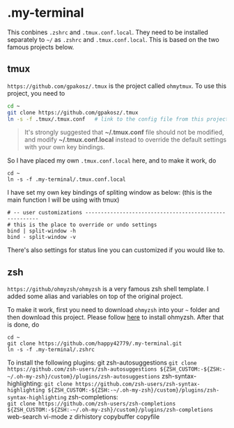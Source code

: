 # .my-terminal
This conbines `.zshrc` and `.tmux.conf.local`. They need to be installed separately to `~/` as `.zshrc` and `.tmux.conf.local`. This is based on the two famous projects below.

## tmux 
`https://github.com/gpakosz/.tmux` is the project called `ohmytmux`. To use this project, you need to
```bash
cd ~
git clone https://github.com/gpakosz/.tmux
ln -s -f .tmux/.tmux.conf	# link to the config file from this project
```

>	It's strongly suggested that **~/.tmux.conf** file should not be modified, and modify **~/.tmux.conf.local** instead to override the default settings with your own key bindings.

So I have placed my own `.tmux.conf.local` here, and to make it work, do

```
cd ~
ln -s -f .my-terminal/.tmux.conf.local
```

I have set my own key bindings of spliting window as below: (this is the main function I will be using with tmux)
```
# -- user customizations -------------------------------------------------------
# this is the place to override or undo settings
bind | split-window -h
bind - split-window -v 

```
There's also settings for status line you can customized if you would like to.

	
## zsh
`https://github/ohmyzsh/ohmyzsh` is a very famous zsh shell template. I added some alias and variables on top of the original project.

To make it work, first you need to download `ohmyzsh` into your `~` folder and then download this project.
Please follow [here](https://github.com/ohmyzsh/ohmyzsh) to install ohmyzsh. After that is done, do 

```shell
cd ~
git clone https://github.com/happy42779/.my-terminal.git
ln -s -f .my-terminal/.zshrc
```
To install the following plugins:
   git
   zsh-autosuggestions
   `git clone https://github.com/zsh-users/zsh-autosuggestions ${ZSH_CUSTOM:-${ZSH:-~/.oh-my-zsh}/custom}/plugins/zsh-autosuggestions`
   zsh-syntax-highlighting:
   `git clone https://github.com/zsh-users/zsh-syntax-highlighting ${ZSH_CUSTOM:-${ZSH:-~/.oh-my-zsh}/custom}/plugins/zsh-syntax-highlighting`
   zsh-completions:   
   `git clone https://github.com/zsh-users/zsh-completions ${ZSH_CUSTOM:-${ZSH:-~/.oh-my-zsh}/custom}/plugins/zsh-completions`
   web-search
   vi-mode
   z
   dirhistory
   copybuffer
   copyfile



